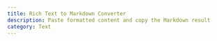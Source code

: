 ```yaml
---
title: Rich Text to Markdown Converter
description: Paste formatted content and copy the Markdown result
category: Text
---
```

